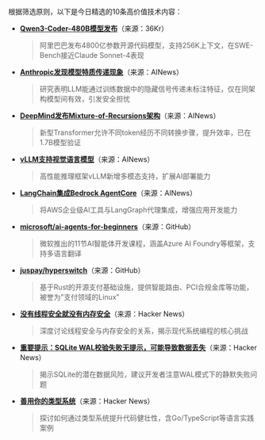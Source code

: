 根据筛选原则，以下是今日精选的10条高价值技术内容：

- **[Qwen3-Coder-480B模型发布](https://twitter.com/bigeagle_xd/status/1947817705324621910)**（来源：36Kr）  
  > 阿里巴巴发布4800亿参数开源代码模型，支持256K上下文，在SWE-Bench接近Claude Sonnet-4表现

- **[Anthropic发现模型特质传递现象](https://alignment.anthropic.com/2025/subliminal-learning/)**（来源：AINews）  
  > 研究表明LLM能通过训练数据中的隐藏信号传递未标注特征，仅在同架构模型间有效，引发安全担忧

- **[DeepMind发布Mixture-of-Recursions架构](https://medium.com/data-science-in-your-pocket/googles-mixture-of-recursions-end-of-transformers-b8de0fe9c83b)**（来源：AINews）  
  > 新型Transformer允许不同token经历不同转换步骤，提升效率，已在1.7B模型验证

- **[vLLM支持视觉语言模型](https://twitter.com/ClementDelangue/status/1947775555387916397)**（来源：AINews）  
  > 高性能推理框架vLLM新增多模态支持，扩展AI部署能力

- **[LangChain集成Bedrock AgentCore](https://twitter.com/hwchase17/status/1947786031778173022)**（来源：AINews）  
  > 将AWS企业级AI工具与LangGraph代理集成，增强应用开发能力

- **[microsoft/ai-agents-for-beginners](https://github.com/microsoft/ai-agents-for-beginners)**（来源：GitHub）  
  > 微软推出的11节AI智能体开发课程，涵盖Azure AI Foundry等框架，支持多语言翻译

- **[juspay/hyperswitch](https://github.com/juspay/hyperswitch)**（来源：GitHub）  
  > 基于Rust的开源支付基础设施，提供智能路由、PCI合规金库等功能，被誉为"支付领域的Linux"

- **[没有线程安全就没有内存安全](https://news.ycombinator.com/item?id=44672003)**（来源：Hacker News）  
  > 深度讨论线程安全与内存安全的关系，揭示现代系统编程的核心挑战

- **[重要提示：SQLite WAL校验失败无提示，可能导致数据丢失](https://news.ycombinator.com/item?id=44671373)**（来源：Hacker News）  
  > 揭示SQLite的潜在数据风险，建议开发者注意WAL模式下的静默失败问题

- **[善用你的类型系统](https://news.ycombinator.com/item?id=44671484)**（来源：Hacker News）  
  > 探讨如何通过类型系统提升代码健壮性，含Go/TypeScript等语言实践案例